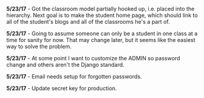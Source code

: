 **5/23/17** - Got the classroom model partially hooked up, i.e. placed into the hierarchy.  Next goal is to make the student home page, which should link to all of the student's blogs and all of the classrooms he's a part of.

**5/23/17** - Going to assume someone can only be a student in one class at a time for sanity for now.  That may change later, but it seems like the easiest way to solve the problem.

**5/23/17** - At some point I want to customize the ADMIN so password change and others aren't the Django standard.

**5/23/17** - Email needs setup for forgotten passwords.

**5/23/17** - Update secret key for production.